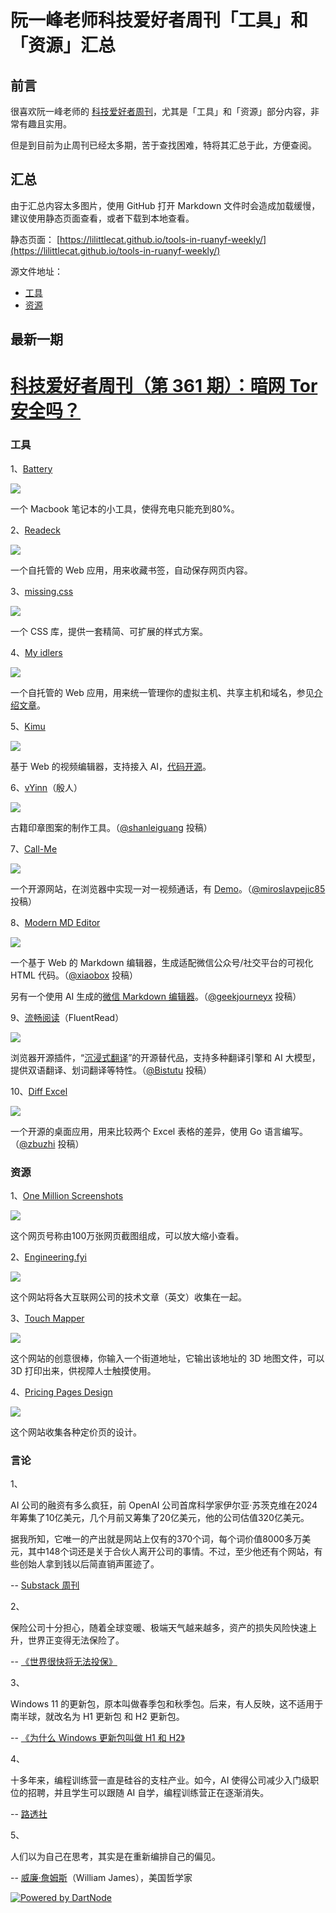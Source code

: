 # 阮一峰老师科技爱好者周刊「工具」和「资源」汇总

## 前言
很喜欢阮一峰老师的 [科技爱好者周刊](https://github.com/ruanyf/weekly)，尤其是「工具」和「资源」部分内容，非常有趣且实用。 

但是到目前为止周刊已经太多期，苦于查找困难，特将其汇总于此，方便查阅。

## 汇总
由于汇总内容太多图片，使用 GitHub 打开 Markdown 文件时会造成加载缓慢，建议使用静态页面查看，或者下载到本地查看。

静态页面：
[https://lilittlecat.github.io/tools-in-ruanyf-weekly/](https://lilittlecat.github.io/tools-in-ruanyf-weekly/)

源文件地址：
- [工具](https://cdn.jsdelivr.net/gh/LiLittleCat/tools-in-ruanyf-weekly/docs/tools.md)
- [资源](https://cdn.jsdelivr.net/gh/LiLittleCat/tools-in-ruanyf-weekly/docs/resources.md)

## 最新一期
<!-- <currentVersion>361</currentVersion> -->
<!-- Begin -->
# [科技爱好者周刊（第 361 期）：暗网 Tor 安全吗？](https://github.com/ruanyf/weekly/blob/master/docs/issue-361.md)
### 工具


1、[Battery](https://github.com/actuallymentor/battery)

![](https://cdn.beekka.com/blogimg/asset/202508/bg2025081103.webp)

一个 Macbook 笔记本的小工具，使得充电只能充到80%。

2、[Readeck](https://readeck.org)

![](https://cdn.beekka.com/blogimg/asset/202508/bg2025081108.webp)

一个自托管的 Web 应用，用来收藏书签，自动保存网页内容。

3、[missing.css](https://missing.style/)

![](https://cdn.beekka.com/blogimg/asset/202508/bg2025081308.webp)

一个 CSS 库，提供一套精简、可扩展的样式方案。

4、[My idlers](https://github.com/cp6/my-idlers)

![](https://cdn.beekka.com/blogimg/asset/202508/bg2025081109.webp)

一个自托管的 Web 应用，用来统一管理你的虚拟主机、共享主机和域名，参见[介绍文章](https://www.xda-developers.com/use-self-hosted-app-tabs-home-server-vps-domains/)。

5、[Kimu](https://trykimu.com/)

![](https://cdn.beekka.com/blogimg/asset/202508/bg2025081113.webp)

基于 Web 的视频编辑器，支持接入 AI，[代码开源](https://github.com/robinroy03/videoeditor)。

6、[vYinn](https://github.com/shanleiguang/vYinn)（殷人）

![](https://cdn.beekka.com/blogimg/asset/202508/bg2025080901.webp)

古籍印章图案的制作工具。（[@shanleiguang](https://github.com/ruanyf/weekly/issues/7486) 投稿）

7、[Call-Me](https://github.com/miroslavpejic85/call-me)

![](https://cdn.beekka.com/blogimg/asset/202508/bg2025080902.webp)

一个开源网站，在浏览器中实现一对一视频通话，有 [Demo](https://cme.mirotalk.com/)。（[@miroslavpejic85](https://github.com/ruanyf/weekly/issues/7500) 投稿）

8、[Modern MD Editor](https://github.com/xiaobox/mdeditor)

![](https://cdn.beekka.com/blogimg/asset/202508/bg2025081101.webp)

一个基于 Web 的 Markdown 编辑器，生成适配微信公众号/社交平台的可视化 HTML 代码。（[@xiaobox](https://github.com/ruanyf/weekly/issues/7506) 投稿）

另有一个使用 AI 生成的[微信 Markdown 编辑器](https://www.md2wechat.cn/)。（[@geekjourneyx](https://github.com/ruanyf/weekly/issues/7513) 投稿）

9、[流畅阅读](https://github.com/Bistutu/FluentRead)（FluentRead）

![](https://cdn.beekka.com/blogimg/asset/202508/bg2025081202.webp)

浏览器开源插件，“[沉浸式翻译](https://immersivetranslate.com/zh-Hans/)”的开源替代品，支持多种翻译引擎和 AI 大模型，提供双语翻译、划词翻译等特性。（[@Bistutu](https://github.com/ruanyf/weekly/issues/7514) 投稿）

10、[Diff Excel](https://github.com/zbuzhi/diff-excel)

![](https://cdn.beekka.com/blogimg/asset/202508/bg2025081204.webp)

一个开源的桌面应用，用来比较两个 Excel 表格的差异，使用 Go 语言编写。（[@zbuzhi](https://github.com/ruanyf/weekly/issues/7523) 投稿）


### 资源


1、[One Million Screenshots](https://onemillionscreenshots.com)

![](https://cdn.beekka.com/blogimg/asset/202508/bg2025081104.webp)

这个网页号称由100万张网页截图组成，可以放大缩小查看。

2、[Engineering.fyi](https://engineering.fyi/)

![](https://cdn.beekka.com/blogimg/asset/202508/bg2025081105.webp)

这个网站将各大互联网公司的技术文章（英文）收集在一起。

3、[Touch Mapper](https://touch-mapper.org/en/)

![](https://cdn.beekka.com/blogimg/asset/202508/bg2025081011.webp)

这个网站的创意很棒，你输入一个街道地址，它输出该地址的 3D 地图文件，可以 3D 打印出来，供视障人士触摸使用。

4、[Pricing Pages Design](https://pricingpages.design/)

![](https://cdn.beekka.com/blogimg/asset/202508/bg2025081205.webp)

这个网站收集各种定价页的设计。


### 言论


1、

AI 公司的融资有多么疯狂，前 OpenAI 公司首席科学家伊尔亚·苏茨克维在2024年筹集了10亿美元，几个月前又筹集了20亿美元，他的公司估值320亿美元。

据我所知，它唯一的产出就是网站上仅有的370个词，每个词价值8000多万美元，其中148个词还是关于合伙人离开公司的事情。不过，至少他还有个网站，有些创始人拿到钱以后简直销声匿迹了。

-- [Substack 周刊](https://theahura.substack.com/p/tech-things-genies-lamp-openai-cant)

2、

保险公司十分担心，随着全球变暖、极端天气越来越多，资产的损失风险快速上升，世界正变得无法保险了。

-- [《世界很快将无法投保》](https://www.cnbc.com/2025/08/08/climate-insurers-are-worried-the-world-could-soon-become-uninsurable-.html)

3、

Windows 11 的更新包，原本叫做春季包和秋季包。后来，有人反映，这不适用于南半球，就改名为 H1 更新包 和 H2 更新包。

-- [《为什么 Windows 更新包叫做 H1 和 H2》](https://devblogs.microsoft.com/oldnewthing/20250805-00/?p=111435)

4、

十多年来，编程训练营一直是硅谷的支柱产业。如今，AI 使得公司减少入门级职位的招聘，并且学生可以跟随 AI 自学，编程训练营正在逐渐消失。

-- [路透社](https://www.reuters.com/lifestyle/bootcamp-bust-how-ai-is-upending-software-development-industry-2025-08-09/)

5、

人们以为自己在思考，其实是在重新编排自己的偏见。

-- [威廉·詹姆斯](https://quoteinvestigator.com/2017/05/10/merely/)（William James），美国哲学家


<!-- End -->


[![Powered by DartNode](https://dartnode.com/branding/DN-Open-Source-sm.png)](https://dartnode.com "Powered by DartNode - Free VPS for Open Source")
